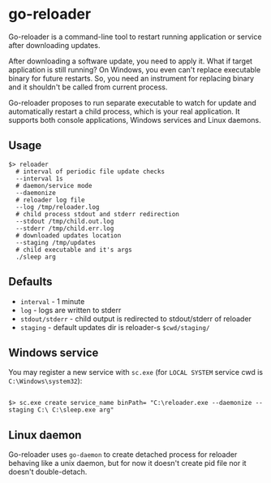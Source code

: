 go-reloader
===========

Go-reloader is a command-line tool to restart running application or service after downloading updates.

After downloading a software update, you need to apply it. What if target application is still running? 
On Windows, you even can't replace executable binary for future restarts. So, you need an instrument for replacing 
binary and it shouldn't be called from current process.

Go-reloader proposes to run separate executable to watch for update and automatically restart a child process, which is 
your real application. It supports both console applications, Windows services and Linux daemons.

Usage
-----

```shell script
$> reloader
  # interval of periodic file update checks
  --interval 1s
  # daemon/service mode
  --daemonize
  # reloader log file
  --log /tmp/reloader.log
  # child process stdout and stderr redirection
  --stdout /tmp/child.out.log
  --stderr /tmp/child.err.log
  # downloaded updates location
  --staging /tmp/updates
  # child executable and it's args
  ./sleep arg
```

Defaults
--------

* `interval` - 1 minute
* `log` - logs are written to stderr
* `stdout/stderr` - child output is redirected to stdout/stderr of reloader
* `staging` - default updates dir is reloader-s `$cwd/staging/`

Windows service
---------------

You may register a new service with `sc.exe` (for `LOCAL SYSTEM` service cwd is `C:\Windows\system32`):

```shell script

$> sc.exe create service_name binPath= "C:\reloader.exe --daemonize --staging C:\ C:\sleep.exe arg"
```

Linux daemon
------------

Go-reloader uses `go-daemon` to create detached process for reloader behaving like a unix daemon, but for now it doesn't
create pid file nor it doesn't double-detach.
